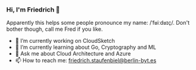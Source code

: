 ### Hi, I'm Friedrich 👋
Apparently this helps some people pronounce my name: /ˈfʁiːdʁɪç/. Don't bother though, call me Fred if you like. 

- 🔭 I’m currently working on CloudSketch
- 🌱 I’m currently learning about Go, Cryptography and ML
- 💬 Ask me about Cloud Architecture and Azure
- 📫 How to reach me: friedrich.staufenbiel@berlin-byt.es

